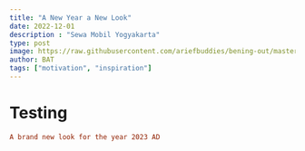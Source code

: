 ```yaml
---
title: "A New Year a New Look"
date: 2022-12-01
description : "Sewa Mobil Yogyakarta"
type: post
image: https://raw.githubusercontent.com/ariefbuddies/bening-out/master/uploads/panobening.jpgw=600&radius=25&force_format=png&
author: BAT
tags: ["motivation", "inspiration"]
---
```

# Testing
```toml
A brand new look for the year 2023 AD
```
